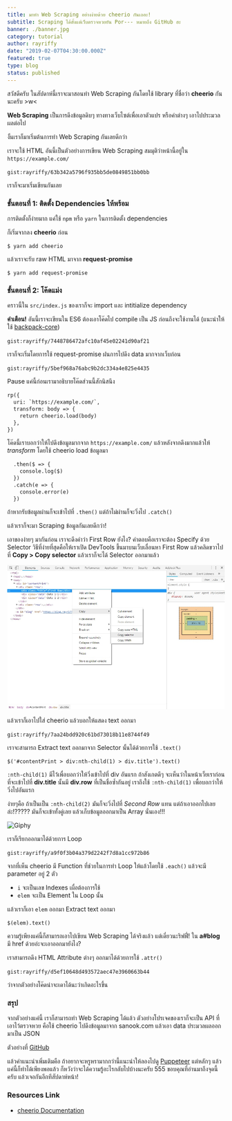 ```yaml
---
title: มาทำ Web Scraping อย่างง่ายด้วย cheerio กันเถอะ!
subtitle: Scraping ได้ตั้งแต่เว็บตรวจหวยยัน Por--- หมายถึง GitHub ฮะ
banner: ./banner.jpg
category: tutorial
author: rayriffy
date: "2019-02-07T04:30:00.000Z"
featured: true
type: blog
status: published
---
```


สวัสดีครับ ในสัปดาห์นี้เราจะมาสอนทำ Web Scraping กันโดยใช้ library ที่ชื่อว่า **cheerio** กันนะครับ >w<

**Web Scraping** เป็นการดึงข้อมูลดิบๆ ทางทางเว็บไซต์เพื่อเอาตัวแปร หรือค่าต่างๆ เอาไปประมวลผลต่อไป

งั้นเราก็มาเริ่มต้นการทำ Web Scraping กันเลยดีกว่า

เราจะใช้ HTML อันนี้เป็นตัวอย่างการเขียน Web Scraping สมมุติว่าหน้านี้อยู่ใน `https://example.com/`

`gist:rayriffy/63b342a5796f935bb5de0849851bb0bb`

เราก็จะมาเริ่มเขียนกันเลย

### ขั้นตอนที่ 1: ติดตั้ง Dependencies ให้พร้อม

การติดตั้งก็ง่ายมาก แค่ใช้ `npm` หรือ `yarn` ในการติดตั้ง dependencies

ก็เริ่มจากลง **cheerio** ก่อน

```
$ yarn add cheerio
```

แล้วเราจะรับ raw HTML มาจาก **request-promise**

```
$ yarn add request-promise
```

### ขั้นตอนที่ 2: โค๊ดแม่ง

คราวนี้ใน `src/index.js` ของเราก็จะ import และ intitialize dependency

**คำเตือน!** อันนี้เราจะเขียนใน ES6 ต้องเอาโค๊ดไป compile เป็น JS ก่อนถึงจะใช้งานได้ (แนะนำให้ใช้ [backpack-core](https://github.com/jaredpalmer/backpack))

`gist:rayriffy/7448786472afc10af45e02241d90af21`

เราก็จะเริ่มโดยการใช้ request-promise ฝนการไปดึง data มากจากเว็บก่อน

`gist:rayriffy/5bef968a76abc9b2dc334a4e825e4435`

Pause แค่นี้ก่อนเรามาอธิบายโค๊ดส่วนนี้สักนิสนึง

```
rp({
  uri: `https://example.com/`,
  transform: body => {
    return cheerio.load(body)
  },
})
```

โค๊ดนี้เราบอกว่าให้ไปดึงข้อมูลมากจาก `https://example.com/` แล้วหลังจากดึงมากแล้วให้ *transform* โดยใช้ cheerio load ข้อมูลมา

```
  .then($ => {
    console.log($)
  })
  .catch(e => {
    console.error(e)
  })
```

ถ้าหากรับข้อมูลผ่านก็จะเข้าไปที่ `.then()` แต่ถ้าไม่ผ่านก็จะวิ่งไป `.catch()`

แล้วเราก็จะมา Scraping ข้อมูลกันเลยดีกว่า! 

เอาของง่ายๆ มากันก่อน เราจะดึงคำว่า First Row ยังไง? คำตอบคือเราจะต้อง Specify ด้วย Selector วิธีที่ง่ายที่สุดคือให้เราเปิด DevTools ขึ้นมาบนเว็บเลื่อนหา First Row แล้วคลิดขวาไปที่ **Copy > Copy selector** แล้วเราก็จะได้ Selector ออกมาแล้ว

![DevTools](./4yHLEB67.jpg)

แล้วเราก็เอาไปใส่ cheerio แล้วบอกให้แสดง text ออกมา

`gist:rayriffy/7aa24bdd920c61bd73018b11e8744f49`

เราจะสามารถ Extract text ออกมาจาก Selector นั้นได้ด้วยการใช้ `.text()`

```
$('#contentPrint > div:nth-child(1) > div.title').text()
```

`:nth-child(1)` มีไว้เพื่อบอกว่าให้วิ่งเข้าไปที่ div อันแรก ถ้าสังเกตดีๆ จะเห็นว่าในหน้าเว็ยเราก่อนที่จะเข้าไปที่ **div.title** นั้นมี **div.row** ที่เป็นชื่อซ้ำกันอยู่ เราถึงใช้ `:nth-child(1)` เพื่อบอกว่าให้วิ่งไปอันแรก

ง่ายๆคือ ถ้าเป็นเป็น `:nth-child(2)` มันก็จะวิ่งไปที่ *Second Row* แทน แต่ถ้าเอาออกไปเลยล่ะ!????? มันก็จะเข้าทั้งคู่เลย แล้วเก็บข้อมูลออกมาเป็น Array นั่นเอง!!!

![Giphy](https://media.giphy.com/media/Zvgb12U8GNjvq/giphy.gif)

เราก็เรียกออกมาได้ด้วยการ Loop

`gist:rayriffy/a9f0f3b04a379d2242f7d8a1cc972b86`

จากที่เห็น cheerio มี Function ที่ช่วยในการทำ Loop ให้แล้วโดยใช้ `.each()` แล้วจะมี parameter อยู่ 2 ตัว

-   `i` จะเป็นเลข Indexes เผื่อต้องการใช้
-   `elem` จะเป็น Element ใน Loop นั้น

แล้วเราก็เอา `elem` ออกมา Extract text ออกมา

```
$(elem).text()
```

ความรู้เพียงแค่นี้ก็สามารถเอาไปเขียน Web Scraping ได้จริงแล้ว แต่เดี๋ยวนะริฟฟี่! ใน **a#blog** มี href ด้วยอ่ะจะเอาออกมายังไง?

เราสามารถดึง HTML Attribute ต่างๆ ออกมาได้ด้วยการใช้ `.attr()`

`gist:rayriffy/d5ef10648d493572aec47e3960663b44`

ว่าจากตัวอย่างโค๊ดน่าจะเดาได้นะว่าเกิดอะไรขึ้น

### สรุป

จากตัวอย่างแค่นี้ เราก็สามารถทำ Web Scraping ได้แล้ว ตัวอย่างโปรเจคของเราก็จะเป็น API ที่เอาไว้ตรวจหวย คือใช้ cheerio ไปดึงข้อมูลมาจาก sanook.com แล้วเอา data ประมวลผลออกมาเป็น JSON

ตัวอย่างที่ [GitHub](https://github.com/rayriffy/thai-lotto-api)

แล้วคำแนะนำเพิ่มเติมคือ ถ้าอยากจะหรูหรามากกว่านี้แนะนำให้ลองไปดู [Puppeteer](https://github.com/GoogleChrome/puppeteer) แต่หลักๆ แล้วแค่นี้ก็ทำได้เพียงพอแล้ว ก็หวังว่าจะได้ความรู้อะไรกลับไปบ้างนะครับ 555 ขอบคุณที่อ่านมาถึงจุดนี้ครับ แล้วเจอกันอีกทีสัปดาห์หน้า!

### Resources Link

-   [cheerio Documentation](https://cheerio.js.org/)
